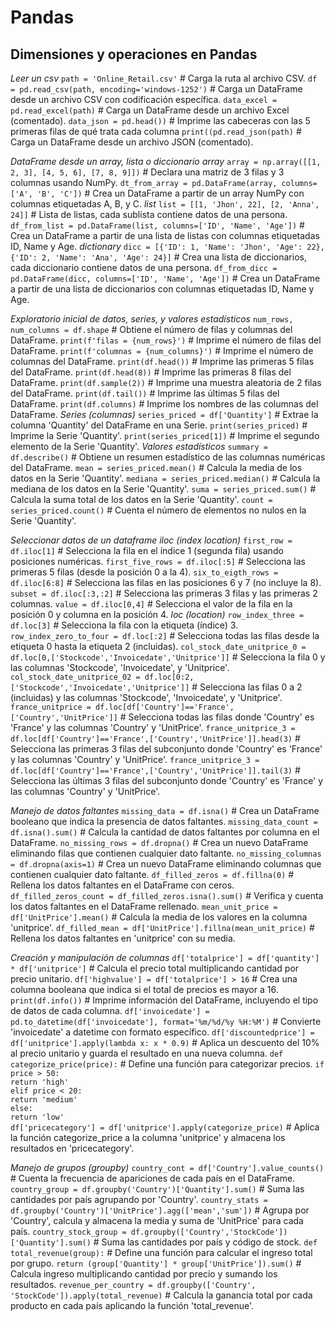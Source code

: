 # Pandas

## Dimensiones y operaciones en Pandas

_Leer un csv_
`path = 'Online_Retail.csv'`                      # Carga la ruta al archivo CSV.
`df = pd.read_csv(path, encoding='windows-1252')` # Carga un DataFrame desde un archivo CSV con codificación específica.
`data_excel = pd.read_excel(path)`                # Carga un DataFrame desde un archivo Excel (comentado).
`data_json = pd.head())`                          # Imprime las cabeceras con las 5 primeras filas de qué trata cada columna
`print((pd.read_json(path)`                       # Carga un DataFrame desde un archivo JSON (comentado).

_DataFrame desde un array, lista o diccionario_
_array_
`array = np.array([[1, 2, 3], [4, 5, 6], [7, 8, 9]])`         # Declara una matriz de 3 filas y 3 columnas usando NumPy.
`dt_from_array = pd.DataFrame(array, columns=['A', 'B', 'C'])`  # Crea un DataFrame a partir de un array NumPy con columnas etiquetadas A, B, y C.
_list_
`list = [[1, 'Jhon', 22], [2, 'Anna', 24]]`                   # Lista de listas, cada sublista contiene datos de una persona.
`df_from_list = pd.DataFrame(list, columns=['ID', 'Name', 'Age'])`  # Crea un DataFrame a partir de una lista de listas con columnas etiquetadas ID, Name y Age.
_dictionary_
`dicc = [{'ID': 1, 'Name': 'Jhon', 'Age': 22}, {'ID': 2, 'Name': 'Ana', 'Age': 24}]`  # Crea una lista de diccionarios, cada diccionario contiene datos de una persona.
`df_from_dicc = pd.DataFrame(dicc, columns=['ID', 'Name', 'Age'])`  # Crea un DataFrame a partir de una lista de diccionarios con columnas etiquetadas ID, Name y Age.

_Exploratorio inicial de datos, series, y valores estadísticos_
`num_rows, num_columns = df.shape`             # Obtiene el número de filas y columnas del DataFrame.
`print(f'filas = {num_rows}')`                 # Imprime el número de filas del DataFrame.
`print(f'columnas = {num_columns}')`           # Imprime el número de columnas del DataFrame.
`print(df.head())`                             # Imprime las primeras 5 filas del DataFrame.
`print(df.head(8))`                            # Imprime las primeras 8 filas del DataFrame.
`print(df.sample(2))`                          # Imprime una muestra aleatoria de 2 filas del DataFrame.
`print(df.tail())`                             # Imprime las últimas 5 filas del DataFrame.
`print(df.columns)`                            # Imprime los nombres de las columnas del DataFrame.
_Series (columnas)_
`series_priced = df['Quantity']`               # Extrae la columna 'Quantity' del DataFrame en una Serie.
`print(series_priced)`                         # Imprime la Serie 'Quantity'.
`print(series_priced[1])`                      # Imprime el segundo elemento de la Serie 'Quantity'.
_Valores estadísticos_
`summary = df.describe()`                      # Obtiene un resumen estadístico de las columnas numéricas del DataFrame.
`mean = series_priced.mean()`                  # Calcula la media de los datos en la Serie 'Quantity'.
`mediana = series_priced.median()`             # Calcula la mediana de los datos en la Serie 'Quantity'.
`suma = series_priced.sum()`                   # Calcula la suma total de los datos en la Serie 'Quantity'.
`count = series_priced.count()`                # Cuenta el número de elementos no nulos en la Serie 'Quantity'.

_Seleccionar datos de un dataframe_
_iloc (index location)_
`first_row = df.iloc[1]`               # Selecciona la fila en el índice 1 (segunda fila) usando posiciones numéricas.
`first_five_rows = df.iloc[:5]`        # Selecciona las primeras 5 filas (desde la posición 0 a la 4).
`six_to_eigth_rows = df.iloc[6:8]`     # Selecciona las filas en las posiciones 6 y 7 (no incluye la 8).
`subset = df.iloc[:3,:2]`              # Selecciona las primeras 3 filas y las primeras 2 columnas.
`value = df.iloc[0,4]`                 # Selecciona el valor de la fila en la posición 0 y columna en la posición 4.
_loc (location)_
`row_index_three = df.loc[3]`          # Selecciona la fila con la etiqueta (índice) 3.
`row_index_zero_to_four = df.loc[:2]`  # Selecciona todas las filas desde la etiqueta 0 hasta la etiqueta 2 (incluidas).
`col_stock_date_unitprice_0 = df.loc[0,['Stockcode','Invoicedate','Unitprice']]`  # Selecciona la fila 0 y las columnas 'Stockcode', 'Invoicedate', y 'Unitprice'.
`col_stock_date_unitprice_02 = df.loc[0:2,['Stockcode','Invoicedate','Unitprice']]` # Selecciona las filas 0 a 2 (incluidas) y las columnas 'Stockcode', 'Invoicedate', y 'Unitprice'.
`france_unitprice = df.loc[df['Country']=='France',['Country','UnitPrice']]`            # Selecciona todas las filas donde 'Country' es 'France' y las columnas 'Country' y 'UnitPrice'.
`france_unitprice_3 = df.loc[df['Country']=='France',['Country','UnitPrice']].head(3)`  # Selecciona las primeras 3 filas del subconjunto donde 'Country' es 'France' y las columnas 'Country' y 'UnitPrice'.
`france_unitprice_3 = df.loc[df['Country']=='France',['Country','UnitPrice']].tail(3)`  # Selecciona las últimas 3 filas del subconjunto donde 'Country' es 'France' y las columnas 'Country' y 'UnitPrice'.

_Manejo de datos faltantes_
`missing_data = df.isna()`                      # Crea un DataFrame booleano que indica la presencia de datos faltantes.
`missing_data_count = df.isna().sum()`          # Calcula la cantidad de datos faltantes por columna en el DataFrame.
`no_missing_rows = df.dropna()`                 # Crea un nuevo DataFrame eliminando filas que contienen cualquier dato faltante.
`no_missing_columnas = df.dropna(axis=1)`       # Crea un nuevo DataFrame eliminando columnas que contienen cualquier dato faltante.
`df_filled_zeros = df.fillna(0)`                # Rellena los datos faltantes en el DataFrame con ceros.
`df_filled_zeros_count = df_filled_zeros.isna().sum()` # Verifica y cuenta los datos faltantes en el DataFrame rellenado.
`mean_unit_price = df['UnitPrice'].mean()`      # Calcula la media de los valores en la columna 'unitprice'.
`df_filled_mean = df['UnitPrice'].fillna(mean_unit_price)` # Rellena los datos faltantes en 'unitprice' con su media.

_Creación y manipulación de columnas_
`df['totalprice'] = df['quantity'] * df['unitprice']`              # Calcula el precio total multiplicando cantidad por precio unitario.
`df['highvalue'] = df['totalprice'] > 16`                          # Crea una columna booleana que indica si el total de precios es mayor a 16.
`print(df.info())`                                                 # Imprime información del DataFrame, incluyendo el tipo de datos de cada columna.
`df['invoicedate'] = pd.to_datetime(df['invoicedate'], format='%m/%d/%y %H:%M')` # Convierte 'invoicedate' a datetime con formato específico.
`df['discountedprice'] = df['unitprice'].apply(lambda x: x * 0.9)` # Aplica un descuento del 10% al precio unitario y guarda el resultado en una nueva columna.
`def categorize_price(price):`                                      # Define una función para categorizar precios.
    `if price > 50:`                                               
        `return 'high'`                                            
    `elif price < 20:`                                             
        `return 'medium'`                                          
    `else:`                                                        
        `return 'low'`                                             
`df['pricecategory'] = df['unitprice'].apply(categorize_price)`    # Aplica la función categorize_price a la columna 'unitprice' y almacena los resultados en 'pricecategory'.

_Manejo de grupos (groupby)_
`country_cont = df['Country'].value_counts()`                 # Cuenta la frecuencia de apariciones de cada país en el DataFrame.
`country_group = df.groupby('Country')['Quantity'].sum()`     # Suma las cantidades por país agrupando por 'Country'.
`country_stats = df.groupby('Country')['UnitPrice'].agg(['mean','sum'])` # Agrupa por 'Country', calcula y almacena la media y suma de 'UnitPrice' para cada país.
`country_stock_group = df.groupby(['Country','StockCode'])['Quantity'].sum()` # Suma las cantidades por país y código de stock.
`def total_revenue(group):`                                   # Define una función para calcular el ingreso total por grupo.
    `return (group['Quantity'] * group['UnitPrice']).sum()`   # Calcula ingreso multiplicando cantidad por precio y sumando los resultados.
`revenue_per_country = df.groupby(['Country', 'StockCode']).apply(total_revenue)` # Calcula la ganancia total por cada producto en cada país aplicando la función 'total_revenue'.












